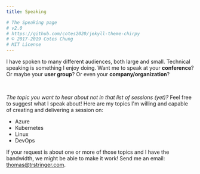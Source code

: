 ```yaml
---
title: Speaking

# The Speaking page
# v2.0
# https://github.com/cotes2020/jekyll-theme-chirpy
# © 2017-2019 Cotes Chung
# MIT License
---
```


I have spoken to many different audiences, both large and small. Technical speaking is something I enjoy doing. Want me to speak at your **conference**? Or maybe your **user group**? Or even your **company/organization**?

<script type="text/javascript" src="https://sessionize.com/api/speaker/sessions/6268bba1-2f0d-4c85-ab9b-f614f1b1c1ab/0x0x3fb393x"></script>
<br />

*The topic you want to hear about not in that list of sessions (yet)?* Feel free to suggest what I speak about! Here are my topics I'm willing and capable of creating and delivering a session on:

- Azure
- Kubernetes
- Linux
- DevOps

If your request is about one or more of those topics and I have the bandwidth, we might be able to make it work! Send me an email: [thomas@trstringer.com](mailto:thomas@trstringer.com).
